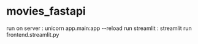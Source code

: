 # movies_fastapi

run on server : unicorn app.main:app --reload
run streamlit : streamlit run frontend.streamlit.py
